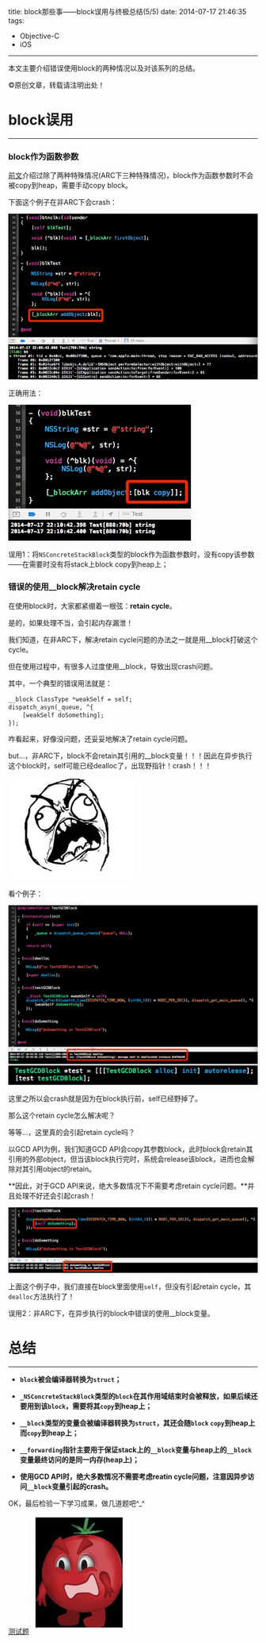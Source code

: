 title: block那些事——block误用与终极总结(5/5)
date: 2014-07-17 21:46:35
tags:
- Objective-C
- iOS
---

本文主要介绍错误使用block的两种情况以及对该系列的总结。
<!--more-->
©原创文章，转载请注明出处！

# block误用
______________
### block作为函数参数

[前文](http://zxfcumtcs.github.io/2014/07/15/block2/)介绍过除了两种特殊情况(ARC下三种特殊情况)，block作为函数参数时不会被copy到heap，需要手动copy block。

下面这个例子在非ARC下会crash：

![](/img/errorblock4.jpg)

正确用法：

![](/img/blockright.jpg)

误用1：将`NSConcreteStackBlock`类型的block作为函数参数时，没有copy该参数——在需要时没有将stack上block copy到heap上；

### 错误的使用__block解决retain cycle

在使用block时，大家都紧绷着一根弦：**retain cycle**。

是的，如果处理不当，会引起内存漏泄！

我们知道，在非ARC下，解决retain cycle问题的办法之一就是用__block打破这个cycle。

但在使用过程中，有很多人过度使用__block，导致出现crash问题。

其中，一个典型的错误用法就是：

```
__block ClassType *weakSelf = self;
dispatch_asyn(_queue, ^{
	[weakSelf doSomething];
});
```

咋看起来，好像没问题，还妥妥地解决了retain cycle问题。

but...，非ARC下，block不会retain其引用的__block变量！！！因此在异步执行这个block时，self可能已经dealloc了，出现野指针！crash！！！

![](/img/AppCrashed.jpg)

看个例子：

![](/img/errorblock1.jpg)
![](/img/errorblock2.jpg)

这里之所以会crash就是因为在block执行前，self已经野掉了。

那么这个retain cycle怎么解决呢？

等等...，这里真的会引起retain cycle吗？

以GCD API为例，我们知道GCD API会copy其参数block，此时block会retain其引用的外部object，但当该block执行完时，系统会release该block，进而也会解除对其引用object的retain。

**因此，对于GCD API来说，绝大多数情况下不需要考虑retain cycle问题。**并且处理不好还会引起crash！

![](/img/errorblock3.jpg)

上面这个例子中，我们直接在block里面使用`self`，但没有引起retain cycle，其`dealloc`方法执行了！

误用2：非ARC下，在异步执行的block中错误的使用__block变量。

# 总结
______________

+ **`block`被会编译器转换为`struct`；**

+ **`_NSConcreteStackBlock`类型的`block`在其作用域结束时会被释放，如果后续还要用到该`block`，需要将其`copy`到heap上；**

+ **`__block`类型的变量会被编译器转换为`struct`，其还会随`block` `copy`到heap上而`copy`到heap上；**

+ **`__forwarding`指针主要用于保证stack上的`__block`变量与heap上的`__block`变量最终访问的是同一内存(heap上)；**

+ **使用GCD API时，绝大多数情况不需要考虑reatin cycle问题，注意因异步访问`__block`变量引起的crash。**


OK，最后检验一下学习成果，做几道题吧^_^

[测试题](http://blog.parse.com/2013/02/05/objective-c-blocks-quiz/) ![](/img/Tsan_angry.jpg)
